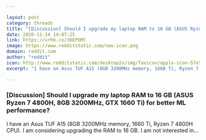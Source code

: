 ```yaml
---

layout: post
category: threads
title: "[Discussion] Should I upgrade my laptop RAM to 16 GB (ASUS Ryzen 7 4800H, 8GB 3200MHz, GTX 1660 Ti) for better ML performance?"
date: 2020-11-14 14:07:25
link: https://vrhk.co/36EPbMl
image: https://www.redditstatic.com/new-icon.png
domain: reddit.com
author: "reddit"
icon: http://www.redditstatic.com/desktop2x/img/favicon/apple-icon-57x57.png
excerpt: "I have an Asus TUF A15 (8GB 3200MHz memory, 1660 Ti, Ryzen 7 4800H CPU). I am considering upgrading the RAM to 16 GB. I am not interested in..."

---
```


### [Discussion] Should I upgrade my laptop RAM to 16 GB (ASUS Ryzen 7 4800H, 8GB 3200MHz, GTX 1660 Ti) for better ML performance?

I have an Asus TUF A15 (8GB 3200MHz memory, 1660 Ti, Ryzen 7 4800H CPU). I am considering upgrading the RAM to 16 GB. I am not interested in...